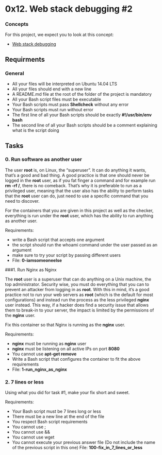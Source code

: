 # 0x12. Web stack debugging #2

### Concepts

For this project, we expect you to look at this concept:

- [Web stack debugging](https://intranet.alxswe.com/concepts/68)

## Requirments

### General

- All your files will be interpreted on Ubuntu 14.04 LTS
- All your files should end with a new line
- A README.md file at the root of the folder of the project is mandatory
- All your Bash script files must be executable
- Your Bash scripts must pass **Shellcheck** without any error
- Your Bash scripts must run without error
- The first line of all your Bash scripts should be exactly **#!/usr/bin/env bash**
- The second line of all your Bash scripts should be a comment explaining what is the script doing

## Tasks
### 0. Run software as another user

The user **root** is, on Linux, the “superuser”. It can do anything it wants, that’s a good and bad thing. A good practice is that one should never be logged in the **root** user, as if you fat finger a command and for example run **rm -rf /**, there is no comeback. That’s why it is preferable to run as a privileged user, meaning that the user also has the ability to perform tasks that the **root** user can do, just need to use a specific command that you need to discover.

For the containers that you are given in this project as well as the checker, everything is run under the **root** user, which has the ability to run anything as another user.

Requirements:

- write a Bash script that accepts one argument
- the script should run the whoami command under the user passed as an argument
- make sure to try your script by passing different users
- File: **0-iamsomeoneelse**

###1. Run Nginx as Nginx

The **root** user is a superuser that can do anything on a Unix machine, the top administrator. Security wise, you must do everything that you can to prevent an attacker from logging in as **root**. With this in mind, it’s a good practice not to run your web servers as **root** (which is the default for most configurations) and instead run the process as the less privileged **nginx** user instead. This way, if a hacker does find a security issue that allows them to break-in to your server, the impact is limited by the permissions of the **nginx** user.

Fix this container so that Nginx is running as the **nginx** user.

Requirements:

- **nginx** must be running as **nginx** user
- **nginx** must be listening on all active IPs on port **8080**
- You cannot use **apt-get remove**
- Write a Bash script that configures the container to fit the above requirements
- File: **1-run_nginx_as_nginx**

### 2. 7 lines or less

Using what you did for task #1, make your fix short and sweet.

Requirements:

- Your Bash script must be 7 lines long or less
- There must be a new line at the end of the file
- You respect Bash script requirements
- You cannot use ;
- You cannot use &&
- You cannot use wget
- You cannot execute your previous answer file (Do not include the name of the previous script in this one)
File: **100-fix_in_7_lines_or_less**
